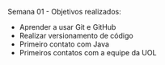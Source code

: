 Semana 01 - Objetivos realizados:

- Aprender a usar Git e GitHub
- Realizar versionamento de código
- Primeiro contato com Java
- Primeiros contatos com a equipe da UOL
